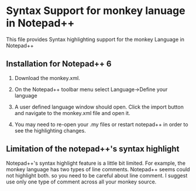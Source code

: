 # Syntax Support for monkey lanuage in Notepad++

This file provides Syntax highlighting support for the monkey Language in Notepad++

## Installation for Notepad++ 6

1. Download the monkey.xml.

1. On the Notepad++ toolbar menu select Language->Define your language

1. A user defined language window should open. Click the import button and navigate to the monkey.xml file and open it.

1. You may need to re-open your .my files or restart notepad++ in order to see the highlighting changes.

## Limitation of the notepad++'s syntax highlight

Notepad++'s syntax highlight feature is a little bit limited. For example, the monkey language has two types of line comments. Notepad++ seems could not highlight both. so you need to be careful about line comment. I suggest use only one type of comment across all your monkey source.